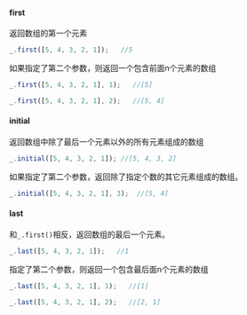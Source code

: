 #### first

返回数组的第一个元素

```javascript
_.first([5, 4, 3, 2, 1]);   //5
```

如果指定了第二个参数，则返回一个包含前面n个元素的数组

```javascript
_.first([5, 4, 3, 2, 1], 1);   //[5]
```

```javascript
_.first([5, 4, 3, 2, 1], 2);   //[5, 4]
```

#### initial

返回数组中除了最后一个元素以外的所有元素组成的数组

```javascript
_.initial([5, 4, 3, 2, 1]); //[5, 4, 3, 2]
```

如果指定了第二个参数，返回除了指定个数的其它元素组成的数组。

```javascript
_.initial([5, 4, 3, 2, 1], 3);  //[5, 4]
```

#### last

和`_.first()`相反，返回数组的最后一个元素。

```javascript
_.last([5, 4, 3, 2, 1]);   //1
```

指定了第二个参数，则返回一个包含最后面n个元素的数组

```javascript
_.last([5, 4, 3, 2, 1], 1);   //[1]
```

```javascript
_.last([5, 4, 3, 2, 1], 2);   //[2, 1]
```
